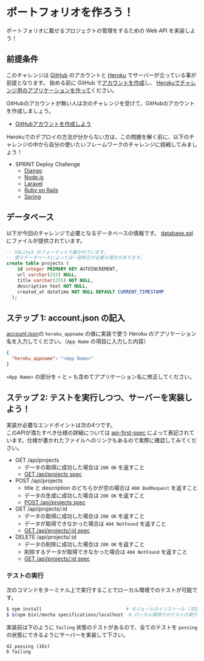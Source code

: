 # ポートフォリオを作ろう！
ポートフォリオに載せるプロジェクトの管理をするための Web API を実装しよう！

## 前提条件
このチャレンジは [GitHub](https://github.com) のアカウントと [Heroku](https://heroku.com) でサーバーが立っている事が前提となります。
始める前に GitHub で[アカウントを作成](https://github.com/join)し、 [Herokuでチャレンジ用のアプリケーションを作って](https://dashboard.heroku.com/new)ください。

GitHubのアカウントが無い人は次のチャレンジを受けて、GitHubのアカウントを作成しましょう。  
- [GitHubアカウントを作成しよう](https://app.code-check.io/orgs/codecheck_official/challenges/70)

Herokuでのデプロイの方法が分からない方は、この問題を解く前に、以下のチャレンジの中から自分の使いたいフレームワークのチャレンジに挑戦してみましょう！
- SPRINT Deploy Challenge
  - [Django](https://app.code-check.io/orgs/codecheck_official/challenges/71)
  - [Node.js](https://app.code-check.io/orgs/codecheck_official/challenges/69)
  - [Laravel](https://app.code-check.io/orgs/codecheck_official/challenges/73)
  - [Ruby on Rails](https://app.code-check.io/orgs/codecheck_official/challenges/75)
  - [Spring](https://app.code-check.io/orgs/codecheck_official/challenges/72)

## データベース
以下が今回のチャレンジで必要となるデータベースの情報です。
[database.sql](./specifications/database.sql)にファイルが提供されています。

```sql
-- SQLite3 のフォーマットで書かれています。
-- 使うデータベースによっては一部修正が必要な場合があります。
create table projects (
    id integer PRIMARY KEY AUTOINCREMENT,
    url varchar(255) NULL,
    title varchar(255) NOT NULL,
    description text NOT NULL,
    created_at datetime NOT NULL DEFAULT CURRENT_TIMESTAMP
  );
```

## ステップ 1: account.json の記入
[account.json](./account.json)の `heroku_appname` の値に実装で使う Heroku のアプリケーション名を入力してください。（`App Name` の項目に入力した内容）  

```json
{
  "heroku_appname": "<App Name>"
}
```
`<App Name>` の部分を `<` と `>` も含めてアプリケーション名に修正してください。

## ステップ 2: テストを実行しつつ、サーバーを実装しよう！
実装が必要なエンドポイントは次の4つです。  
このAPIが満たすべき仕様の詳細については [api-first-spec](https://github.com/shunjikonishi/api-first-spec) によって表記されています。仕様が書かれたファイルへのリンクもあるので実際に確認してみてください。

- GET /api/projects
  - データの取得に成功した場合は `200 OK` を返すこと
  - [GET /api/projects spec](./specifications/localhost/GET-api-projects.spec.js)
- POST /api/projects
  - title と description のどちらかが空の場合は `400 BadRequest` を返すこと
  - データの生成に成功した場合は `200 OK` を返すこと
  - [POST /api/projects spec](./specifications/localhost/POST-api-projects.spec.js)
- GET /api/projects/:id
  - データの取得に成功した場合は `200 OK` を返すこと
  - データが取得できなかった場合は `404 NotFound` を返すこと
  - [GET /api/projects/:id spec](./specifications/localhost/GET-api-projects_id.spec.js)
- DELETE /api/projects/:id
  - データの削除に成功した場合は `200 OK` を返すこと
  - 削除するデータが取得できなかった場合は `404 NotFound` を返すこと
  - [GET /api/projects/:id spec](./specifications/localhost/DELETE-api-projects_id.spec.js)

### テストの実行  
次のコマンドをターミナル上で実行することでローカル環境でのテストが可能です。

```bash
$ npm install                               # モジュールのインストール (初回のみ実行)
$ $(npm bin)/mocha specifications/localhost  # ローカル環境でのテストの実行
```

実装前は下のように `failing` 状態のテストがあるので、全てのテストを `passing` の状態にできるようにサーバーを実装して下さい。

```
42 passing (16s)
6 failing
```

